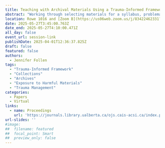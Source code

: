 ```yaml
---
title: Teaching with Archival Materials Using a Trauma-Informed Framework
abstract: "Working through selecting materials for a syllabus, problematic issues arise in both processed and unprocessed materials. There’s a professional urgency in including a trauma-informed framework in instruction and ensuring that people working and viewing collections have the necessary context, preparation, and tools to interpret archival material and manage traumatic responses. Teaching with primary sources requires a knowledge of educational and archival pedagogy. The following paper is a self-reflective exploration into previous work setting a foundation for the models and frameworks still vital in my current role."
location: Rowe 1016 and [Zoom B](https://us06web.zoom.us/j/83422462331?pwd=C3h8KTen5KKaTk2rPZkFhkrqRrmOv6.1)
date: 2025-05-27T3:45:00.763Z
date_end: 2025-05-27T4:10:00.471Z
all_day: false
event_url: session-link
publishDate: 2025-04-01T12:36:37.825Z
draft: false
featured: false
authors:
  - Jennifer Follen
tags:
  - "Trauma-Informed Framework"
  - "Collections"
  - "Archives"
  - "Exposure to Harmful Materials"
  - "Trauma Management"
categories:
  - Papers
  - Virtual
links:
  - name: Proceedings
    url: 'https://journals.library.ualberta.ca/ojs.cais-acsi.ca/index.php/cais-asci/article/view/1924'
url-slides: ''
#image:
##  filename: featured
##  focal_point: Smart
##  preview_only: false
---
```

